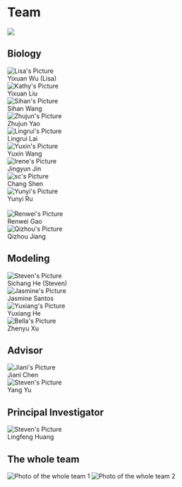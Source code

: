 <div class="flex items-center justify-center">
    <h1 class="h1-bg">Team</h1>
    <img src="https://static.igem.wiki/teams/4161/wiki/team-bg.png" />
</div>

## Biology

<div class="grid items-end grid-flow-row grid-cols-2 gap-4 text-center md:grid-cols-4">
<div>
<img alt="Lisa's Picture" src="https://static.igem.wiki/teams/4161/wiki/lisa-pic.jpg" class="max-w-full" />
<br />
Yixuan Wu (Lisa)
</div>
<div>
<img alt="Kathy's Picture" src="https://static.igem.wiki/teams/4161/wiki/yixuanliu-kathy.png" class="max-w-full" />
<br />
Yixuan Liu
</div>
<div>
<img alt="Sihan's Picture" src="https://static.igem.wiki/teams/4161/wiki/sihan-pic.jpg" class="max-w-full" />
<br />
Sihan Wang
</div>
<div>
<img alt="Zhujun's Picture" src="https://static.igem.wiki/teams/4161/wiki/zhujun-pic.png" class="max-w-full" />
<br />
Zhujun Yao
</div>
<div>
<img alt="Lingrui's Picture" src="https://static.igem.wiki/teams/4161/wiki/ll-pic.jpg" class="max-w-full" />
<br />
Lingrui Lai
</div>
<div>
<img alt="Yuxin's Picture" src="https://static.igem.wiki/teams/4161/wiki/yuxin-wang-profile-photo.jpg" class="max-w-full" />
<br />
Yuxin Wang
</div>
<div>
<img alt="Irene's Picture" src="https://static.igem.wiki/teams/4161/wiki/irene-pic.jpg" class="max-w-full" />
<br />
Jingyun Jin
</div>
<div>
<img alt="sc's Picture" src="https://static.igem.wiki/teams/4161/wiki/sc-pic.jpg" class="max-w-full" />
<br />
Chang Shen
</div>
<div>
<img alt="Yunyi's Picture" src="https://static.igem.wiki/teams/4161/wiki/yunyi-pic.png" class="max-w-full" />
<br />
Yunyi Ru
</div>
<div>
<br />
<img alt="Renwei's Picture" src="https://static.igem.wiki/teams/4161/wiki/renwei-pic.jpg" class="max-w-full" />
<br />
Renwei Gao
</div>
<div>
<img alt="Qizhou's Picture" src="https://static.igem.wiki/teams/4161/wiki/qizhou-jiang-pic.jpg" class="max-w-full" />
<br />
Qizhou Jiang
</div>
</div>

## Modeling

<div class="grid items-end grid-flow-row grid-cols-2 gap-4 text-center md:grid-cols-4">
<div>
<img alt="Steven's Picture" src="https://static.igem.wiki/teams/4161/wiki/steven-pic.jpg" class="max-w-full" />
<br />
Sichang He (Steven)
</div>
<div>
<img alt="Jasmine's Picture" src="https://static.igem.wiki/teams/4161/wiki/jas-pic.jpg" class="max-w-full" />
<br />
Jasmine Santos
</div>
<div>
<img alt="Yuxiang's Picture" src="https://static.igem.wiki/teams/4161/wiki/img-1134.jpg" class="max-w-full" />
<br />
Yuxiang He
</div>
<div>
<img alt="Bella's Picture" src="https://static.igem.wiki/teams/4161/wiki/bella.jpg" class="max-w-full" />
<br />
Zhenyu Xu
</div>
</div>

## Advisor

<div class="grid items-end grid-flow-row grid-cols-2 gap-4 text-center md:grid-cols-4">
<div>
<img alt="Jiani's Picture" src="https://static.igem.wiki/teams/4161/wiki/jiani-pic.jpg" class="max-w-full" />
<br />
Jiani Chen
</div>
<div>
<img alt="Steven's Picture" src="https://static.igem.wiki/teams/4161/wiki/yang-yu.jpeg" class="max-w-full" />
<br />
Yang Yu
</div>
</div>

## Principal Investigator

<div class="grid items-end grid-flow-row grid-cols-2 gap-4 text-center md:grid-cols-4">
<div>
<img alt="Steven's Picture" src="https://static.igem.wiki/teams/4161/wiki/linfeng-huang.jpeg" class="max-w-full" />
<br />
Lingfeng Huang
</div>
</div>

## The whole team

<div class="grid items-end grid-flow-row grid-cols-1 gap-4 text-center">
<img alt="Photo of the whole team 1" src="https://static.igem.wiki/teams/4161/wiki/team-photo.jpg" />
<img alt="Photo of the whole team 2" src="https://static.igem.wiki/teams/4161/wiki/groupphoto2.png" />
</div>
